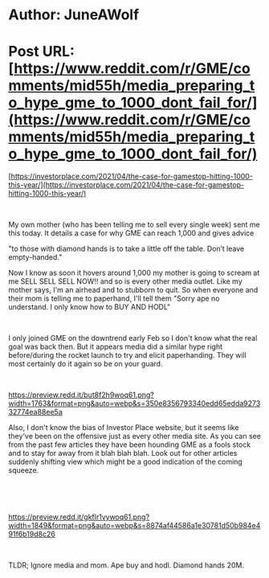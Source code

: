 # Author: JuneAWolf
# Post URL: [https://www.reddit.com/r/GME/comments/mid55h/media_preparing_to_hype_gme_to_1000_dont_fail_for/](https://www.reddit.com/r/GME/comments/mid55h/media_preparing_to_hype_gme_to_1000_dont_fail_for/)


[https://investorplace.com/2021/04/the-case-for-gamestop-hitting-1000-this-year/](https://investorplace.com/2021/04/the-case-for-gamestop-hitting-1000-this-year/)

&#x200B;

My own mother (who has been telling me to sell every single week) sent me this today. It details a case for why GME can reach 1,000 and gives advice 

"to those with diamond hands is to take a little off the table. Don’t leave empty-handed."

Now I know as soon it hovers around 1,000 my mother is going to scream at me SELL SELL SELL NOW!! and so is every other media outlet. Like my mother says, I'm an airhead and to stubborn to quit. So when everyone and their mom is telling me to paperhand, I'll tell them "Sorry ape no understand. I only know how to BUY AND HODL"

&#x200B;

I only joined GME on the downtrend early Feb so I don't know what the real goal was back then. But it appears media did a similar hype right before/during the rocket launch to try and elicit paperhanding. They will most certainly do it again so be on your guard.

&#x200B;

https://preview.redd.it/but8f2h9woq61.png?width=1763&format=png&auto=webp&s=350e8356793340edd65edda927332774ea88ee5a

Also, I don't know the bias of Investor Place website, but it seems like they've been on the offensive just as every other media site. As you can see from the past few articles they have been hounding GME as a fools stock and to stay for away from it blah blah blah. Look out for other articles suddenly shifting view which might be a good indication of the coming squeeze.

&#x200B;

&#x200B;

https://preview.redd.it/gkflr1vywoq61.png?width=1849&format=png&auto=webp&s=8874af44586a1e30781d50b984e491f6b19d8c26

&#x200B;

TLDR; Ignore media and mom. Ape buy and hodl. Diamond hands 20M.